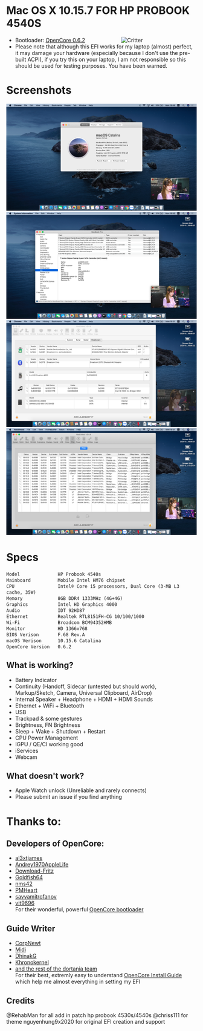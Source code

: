 # Mac OS X 10.15.7 FOR HP PROBOOK 4540S

<img align="right" src="https://dortania.github.io/docs/latest/Logos/Logo-.png" alt="Critter" width="200">

* Bootloader: [OpenCore 0.6.2](https://github.com/acidanthera/OpenCorePkg/releases/tag/0.6.2)
* Please note that although this EFI works for my laptop (almost) perfect, it may damage your hardware (especially because I don't use the pre-built ACPI), if you try this on your laptop, I am not responsible so this should be used for testing purposes. You have been warned.

# Screenshots
![1](./screenshoot/1.png)
![2](./screenshoot/2.png)
![3](./screenshoot/3.png)
![4](./screenshoot/4.png)

# Specs
```
Model              HP Probook 4540s
Mainboard          Mobile Intel HM76 chipset
CPU                Intel® Core i5 processors, Dual Core (3-MB L3 cache, 35W)
Memory             8GB DDR4 1333MHz (4G+4G)
Graphics           Intel HD Graphics 4000
Audio              IDT 92HD87
Ethernet           Realtek RTL8151FH-CG 10/100/1000
Wi-Fi              Broadcom BCM94352HMB
Monitor            HD 1366x768
BIOS Verison       F.68 Rev.A
macOS Verison      10.15.6 Catalina
OpenCore Version   0.6.2
```
## What is working?  
* Battery Indicator
* Continuity (Handoff, Sidecar (untested but should work), Markup/Sketch, Camera, Universal Clipboard, AirDrop)
* Internal Speaker + Headphone + HDMI + HDMI Sounds
* Ethernet + WiFi + Bluetooth
* USB
* Trackpad & some gestures
* Brightness, FN Brightness
* Sleep + Wake + Shutdown + Restart
* CPU Power Management
* IGPU / QE/CI working good
* iServices
* Webcam

## What doesn't work?  
* Apple Watch unlock (Unreliable and rarely connects)
* Please submit an issue if you find anything

# Thanks to:
## **Developers of OpenCore**:
* [al3xtjames](https://github.com/al3xtjames)
* [Andrey1970AppleLife](https://github.com/Andrey1970AppleLife)
* [Download-Fritz](https://github.com/Download-Fritz)
* [Goldfish64](https://github.com/Goldfish64)
* [nms42](https://github.com/nms42)
* [PMHeart](https://github.com/PMHeart)
* [savvamitrofanov](https://github.com/savvamitrofanov)
* [vit9696](https://github.com/vit9696)  
For their wonderful, powerful [OpenCore bootloader](https://github.com/acidanthera/OpenCorePkg)
## **Guide Writer**
* [CorpNewt](https://github.com/corpnewt)
* [Midi](https://github.com/midi1996)
* [DhinakG](https://github.com/dhinakg)
* [Khronokernel](https://github.com/khronokernel)
* [and the rest of the dortania team](https://github.com/dortania)  
For their best, extremly easy to understand [OpenCore Install Guide](https://dortania.github.io/OpenCore-Install-Guide/) which help me almost everything in setting my EFI

## Credits
@RehabMan for all add in patch hp probook 4530s/4540s
@chriss111 for theme
nguyenhung9x2020 for original EFI creation and support
